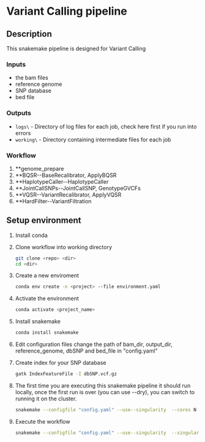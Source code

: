 # Variant Calling pipeline

## Description
This snakemake pipeline is designed for Variant Calling

### Inputs

* the bam files
* reference genome
* SNP database
* bed file


### Outputs

*   `logs\` - Directory of log files for each job, check here first if you run into errors
*   `working\` - Directory containing intermediate files for each job

### Workflow

1.  **genome_prepare 
2.  **BQSR--BaseRecalibrator, ApplyBQSR
3.  **HaplotypeCaller--HaplotypeCaller
4.  **JointCallSNPs--JointCallSNP, GenotypeGVCFs
5.  **VQSR--VariantRecalibrator, ApplyVQSR
7.  **HardFilter--VariantFiltration


## Setup environment

1.  Install conda

2.  Clone workflow into working directory

    ```bash
    git clone <repo> <dir>
    cd <dir>
    ```
    
3.  Create a new enviroment

    ```bash
    conda env create -n <project> --file environment.yaml
    ```

3.  Activate the environment

    ```bash
    conda activate <project_name>
    ```

4. Install snakemake

    ```bash
    conda install snakemake
    ```

5.  Edit configuration files
    change the path of bam_dir, output_dir, reference_genome, dbSNP and bed_file in "config.yaml"

6.  Create index for your SNP database

    ```bash
    gatk IndexFeatureFile -I dbSNP.vcf.gz
    ```

7.  The first time you are executing this snakemake pipeline it should run locally, once the first run is over (you can use --dry), you can switch to running it on the cluster.

    ```bash
    snakemake --configfile "config.yaml" --use--singularity  --cores N --dryrun
    ```

8.  Execute the workflow

    ```bash
    snakemake --configfile "config.yaml" --use--singularity  --singularity-args "--bind /absolute/path/to/bind/folder/" --cores N
    ```


